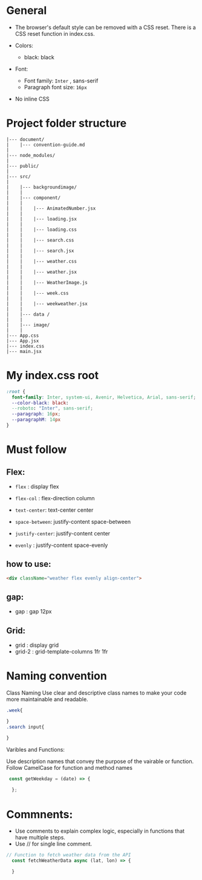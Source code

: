 # General
-  The browser's default style can be removed with a CSS reset. There is a CSS reset function in index.css.

- Colors:

  - black: black

- Font:
  - Font family: `Inter` , sans-serif
  - Paragraph font size: `16px`

- No inline CSS
# Project folder structure

```
|--- document/
|    |--- convention-guide.md
|
|--- node_modules/
|
|--- public/
|
|--- src/
|
|    |--- backgroundimage/
|    |
|    |--- component/
|    |
|    |    |--- AnimatedNumber.jsx
|    |
|    |    |--- loading.jsx
|    |   
|    |    |--- loading.css
|    |
|    |    |--- search.css
|    |    
|    |    |--- search.jsx
|    |         
|    |    |--- weather.css
|    |         
|    |    |--- weather.jsx
|    |         
|    |    |--- WeatherImage.js
|    |
|    |    |--- week.css
|    |  
|    |    |--- weekweather.jsx
|    |
|    |--- data /
|    |
|    |--- image/
|    |
|--- App.css
|--- App.jsx
|--- index.css
|--- main.jsx

```
# My index.css root
```css
:root {
  font-family: Inter, system-ui, Avenir, Helvetica, Arial, sans-serif;
  --color-black: black:
  --roboto: "Inter", sans-serif;
  --paragraph: 16px;
  --paragraphM: 14px
}
```
# Must follow
 ## Flex:

 - `flex` :  display flex

 - `flex-col` :  flex-direction column

 - `text-center`:  text-center center

 - `space-between`:  justify-content space-between

 - `justify-center`: justify-content center
 - `evenly` : justify-content space-evenly

## how to use:
```html
<div className="weather flex evenly align-center">
  ```
 ## gap:
 - gap : gap 12px

 ## Grid:
 - grid : display grid
 - grid-2 : grid-template-columns 1fr 1fr
 
# Naming convention
Class Naming
Use clear and descriptive class names to make your code more maintainable and readable.
``` css
.week{

}
.search input{

}
```

Varibles and Functions:

Use description names that convey the purpose of the vairable or function.
Follow CamelCase for function and method names
``` jsx
 const getWeekday = (date) => {
    
  };
```
# Commnents:
- Use comments to explain complex logic, especially in functions that have multiple steps.
- Use // for single line comment.
```jsx
// Function to fetch weather data from the API
  const fetchWeatherData async (lat, lon) => {

  }
```
